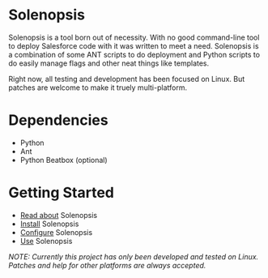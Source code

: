 # Solenopsis #

Solenopsis is a tool born out of necessity. With no good command-line tool to deploy Salesforce code with it was written to meet a need. Solenopsis is a combination of some ANT scripts to do deployment and Python scripts to do easily manage flags and other neat things like templates.

Right now, all testing and development has been focused on Linux. But patches are welcome to make it truely multi-platform.

# Dependencies #
+ Python
+ Ant
+ Python Beatbox (optional)

# Getting Started #
+ [Read about](https://github.com/solenopsis/Solenopsis/wiki/Solenopsis) Solenopsis
+ [Install](https://github.com/solenopsis/Solenopsis/wiki/Installation) Solenopsis
+ [Configure](https://github.com/solenopsis/Solenopsis/wiki/Configuration) Solenopsis
+ [Use](https://github.com/solenopsis/Solenopsis/wiki/Solenopsis-Usage-\(Python\)) Solenopsis

_NOTE: Currently this project has only been developed and tested on Linux.  Patches and help for other platforms are always accepted._